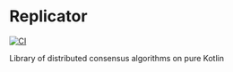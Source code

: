 # Replicator

[![CI](https://github.com/olgio/replicator/actions/workflows/main.yml/badge.svg)](https://github.com/olgio/replicator/actions/workflows/main.yml)

Library of distributed consensus algorithms on pure Kotlin